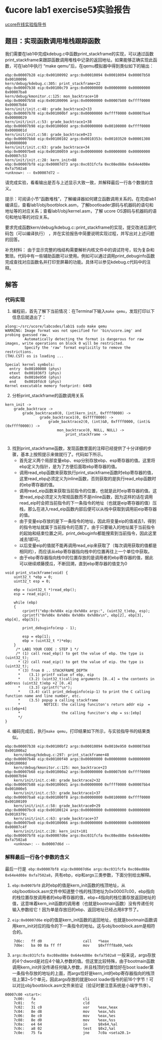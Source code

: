 # 《ucore lab1 exercise5》实验报告

[ucore在线实验指导书](https://chyyuu.gitbooks.io/ucore_os_docs/content/)

## 题目：实现函数调用堆栈跟踪函数
我们需要在lab1中完成kdebug.c中函数print_stackframe的实现，可以通过函数print_stackframe来跟踪函数调用堆栈中记录的返回地址。如果能够正确实现此函数，可在lab1中执行 “make qemu”后，在qemu模拟器中得到类似如下的输出：
```
ebp:0x00007b28 eip:0x00100992 args:0x00010094 0x00010094 0x00007b58 0x00100096
kern/debug/kdebug.c:305: print_stackframe+22
ebp:0x00007b38 eip:0x00100c79 args:0x00000000 0x00000000 0x00000000 0x00007ba8
kern/debug/kmonitor.c:125: mon_backtrace+10
ebp:0x00007b58 eip:0x00100096 args:0x00000000 0x00007b80 0xffff0000 0x00007b84
kern/init/init.c:48: grade_backtrace2+33
ebp:0x00007b78 eip:0x001000bf args:0x00000000 0xffff0000 0x00007ba4 0x00000029
kern/init/init.c:53: grade_backtrace1+38
ebp:0x00007b98 eip:0x001000dd args:0x00000000 0x00100000 0xffff0000 0x0000001d
kern/init/init.c:58: grade_backtrace0+23
ebp:0x00007bb8 eip:0x00100102 args:0x0010353c 0x00103520 0x00001308 0x00000000
kern/init/init.c:63: grade_backtrace+34
ebp:0x00007be8 eip:0x00100059 args:0x00000000 0x00000000 0x00000000 0x00007c53
kern/init/init.c:28: kern_init+88
ebp:0x00007bf8 eip:0x00007d73 args:0xc031fcfa 0xc08ed88e 0x64e4d08e 0xfa7502a8
<unknow>: -- 0x00007d72 –
```

请完成实验，看看输出是否与上述显示大致一致，并解释最后一行各个数值的含义。

提示：可阅读小节“函数堆栈”，了解编译器如何建立函数调用关系的。在完成lab1编译后，查看lab1/obj/bootblock.asm，了解bootloader源码与机器码的语句和地址等的对应关系；查看lab1/obj/kernel.asm，了解 ucore OS源码与机器码的语句和地址等的对应关系。

要求完成函数kern/debug/kdebug.c::print_stackframe的实现，提交改进后源代码包（可以编译执行） ，并在实验报告中简要说明实现过程，并写出对上述问题的回答。

补充材料：
由于显示完整的栈结构需要解析内核文件中的调试符号，较为复杂和繁琐。代码中有一些辅助函数可以使用。例如可以通过调用print_debuginfo函数完成查找对应函数名并打印至屏幕的功能。具体可以参见kdebug.c代码中的注释。

## 解答

### 代码实现
1. 编程前，首先了解下当前情况：在Terminal下输入`make qemu`，发现打印以下信息后就退出了：
```
along:~/src/ucore/labcodes/lab1$ sudo make qemu
WARNING: Image format was not specified for 'bin/ucore.img' and probing guessed raw.
         Automatically detecting the format is dangerous for raw images, write operations on block 0 will be restricted.
         Specify the 'raw' format explicitly to remove the restrictions.
(THU.CST) os is loading ...

Special kernel symbols:
  entry  0x00100000 (phys)
  etext  0x001036f3 (phys)
  edata  0x0010e950 (phys)
  end    0x0010fdc0 (phys)
Kernel executable memory footprint: 64KB
```

2. 分析print_stackframe的函数调用关系
```
kern_init ->
    grade_backtrace ->
        grade_backtrace0(0, (int)kern_init, 0xffff0000) ->
                grade_backtrace1(0, 0xffff0000) ->
                    grade_backtrace2(0, (int)&0, 0xffff0000, (int)&(0xffff0000)) ->
                        mon_backtrace(0, NULL, NULL) ->
                            print_stackframe ->
                                
```

3. 找到print_stackframe函数，发现函数里面的注释已经提供了十分详细的步骤，基本上按照提示来做就行了。代码如下所示。
    - 首先定义两个局部变量ebp、esp分别存放ebp、esp寄存器的值。这里将ebp定义为指针，是为了方便后面取ebp寄存器的值。
    - 调用read_ebp函数来获取执行print_stackframe函数时ebp寄存器的值，这里read_ebp必须定义为inline函数，否则获取的是执行read_ebp函数时的ebp寄存器的值。
    - 调用read_eip函数来获取当前指令的位置，也就是此时eip寄存器的值。这里read_eip必须定义为常规函数而不是inline函数，因为这样的话在调用read_eip时会把当前指令的下一条指令的地址（也就是eip寄存器的值）压栈，那么在进入read_eip函数内部后便可以从栈中获取到调用前eip寄存器的值。
    - 由于变量eip存放的是下一条指令的地址，因此将变量eip的值减去1，得到的指令地址就属于当前指令的范围了。由于只要输入的地址属于当前指令的起始和结束位置之间，print_debuginfo都能搜索到当前指令，因此这里减去1即可。
    - 以后变量eip的值就不能再调用read_eip来获取了（每次调用获取的值都是相同的），而应该从ebp寄存器指向栈中的位置再往上一个单位中获取。
    - 由于ebp寄存器指向栈中的位置存放的是调用者的ebp寄存器的值，据此可以继续顺藤摸瓜，不断回溯，直到ebp寄存器的值变为0
```
void print_stackframe(void) {
    uint32_t *ebp = 0;
    uint32_t esp = 0;

    ebp = (uint32_t *)read_ebp();
    esp = read_eip();

    while (ebp)
    {
        cprintf("ebp:0x%08x eip:0x%08x args:", (uint32_t)ebp, esp);
        cprintf("0x%08x 0x%08x 0x%08x 0x%08x\n", ebp[2], ebp[3], ebp[4], ebp[5]);
        
        print_debuginfo(esp - 1);

        esp = ebp[1];
        ebp = (uint32_t *)*ebp;
    }
     /* LAB1 YOUR CODE : STEP 1 */
     /* (1) call read_ebp() to get the value of ebp. the type is (uint32_t);
      * (2) call read_eip() to get the value of eip. the type is (uint32_t);
      * (3) from 0 .. STACKFRAME_DEPTH
      *    (3.1) printf value of ebp, eip
      *    (3.2) (uint32_t)calling arguments [0..4] = the contents in address (uint32_t)ebp +2 [0..4]
      *    (3.3) cprintf("\n");
      *    (3.4) call print_debuginfo(eip-1) to print the C calling function name and line number, etc.
      *    (3.5) popup a calling stackframe
      *           NOTICE: the calling funciton's return addr eip  = ss:[ebp+4]
      *                   the calling funciton's ebp = ss:[ebp]
      */
}
```

4. 编码完成后，执行`make qemu`，打印结果如下所示，与实验指导书的结果类似。

```
ebp:0x00007b38 eip:0x00100bf2 args:0x00010094 0x0010e950 0x00007b68 0x001000a2
    kern/debug/kdebug.c:297: print_stackframe+48
ebp:0x00007b48 eip:0x00100f40 args:0x00000000 0x00000000 0x00000000 0x0010008d
    kern/debug/kmonitor.c:125: mon_backtrace+23
ebp:0x00007b68 eip:0x001000a2 args:0x00000000 0x00007b90 0xffff0000 0x00007b94
    kern/init/init.c:48: grade_backtrace2+32
ebp:0x00007b88 eip:0x001000d1 args:0x00000000 0xffff0000 0x00007bb4 0x001000e5
    kern/init/init.c:53: grade_backtrace1+37
ebp:0x00007ba8 eip:0x001000f8 args:0x00000000 0x00100000 0xffff0000 0x00100109
    kern/init/init.c:58: grade_backtrace0+29
ebp:0x00007bc8 eip:0x00100124 args:0x00000000 0x00000000 0x00000000 0x0010379c
    kern/init/init.c:63: grade_backtrace+37
ebp:0x00007be8 eip:0x00100066 args:0x00000000 0x00000000 0x00000000 0x00007c4f
    kern/init/init.c:28: kern_init+101
ebp:0x00007bf8 eip:0x00007d6e args:0xc031fcfa 0xc08ed88e 0x64e4d08e 0xfa7502a8
    <unknow>: -- 0x00007d6d --
```

### 解释最后一行各个参数的含义

最后一行是` ebp:0x00007bf8 eip:0x00007d6e args:0xc031fcfa 0xc08ed88e 0x64e4d08e 0xfa7502a8`，共有ebp，eip和args三类参数，下面分别给出解释。

1. `ebp:0x0007bf8` 此时ebp的值是kern_init函数的栈顶地址，从obj/bootblock.asm文件中知道整个栈的栈顶地址为0x00007c00，ebp指向的栈位置存放调用者的ebp寄存器的值，ebp+4指向的栈位置存放返回地址的值，这意味着kern_init函数的调用者（也就是bootmain函数）没有传递任何输入参数给它！因为单是存放旧的ebp、返回地址已经占用8字节了。

2. `eip:0x00007d6e` eip的值是kern_init函数的返回地址，也就是bootmain函数调用kern_init对应的指令的下一条指令的地址。这与obj/bootblock.asm是相符合的。
```
    7d6c:	ff d0                	call   *%eax
    7d6e:	ba 00 8a ff ff       	mov    $0xffff8a00,%edx
```

3. `args:0xc031fcfa 0xc08ed88e 0x64e4d08e 0xfa7502a8` 一般来说，args存放的4个dword是对应4个输入参数的值。但这里比较特殊，由于bootmain函数调用kern_init并没传递任何输入参数，并且栈顶的位置恰好在boot loader第一条指令存放的地址的上面，而args恰好是kern_int的ebp寄存器指向的栈顶往上第2~5个单元，因此args存放的就是boot loader指令的前16个字节！可以对比obj/bootblock.asm文件来验证（验证时要注意系统是小端字节序）。
```
00007c00 <start>:
    7c00:	fa                   	cli    
    7c01:	fc                   	cld    
    7c02:	31 c0                	xor    %eax,%eax
    7c04:	8e d8                	mov    %eax,%ds
    7c06:	8e c0                	mov    %eax,%es
    7c08:	8e d0                	mov    %eax,%ss
    7c0a:	e4 64                	in     $0x64,%al
    7c0c:	a8 02                	test   $0x2,%al
    7c0e:	75 fa                	jne    7c0a <seta20.1>
```
